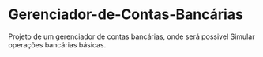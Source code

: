 # Gerenciador-de-Contas-Bancárias
 Projeto de um gerenciador de contas bancárias, onde será possivel Simular operações bancárias básicas.
